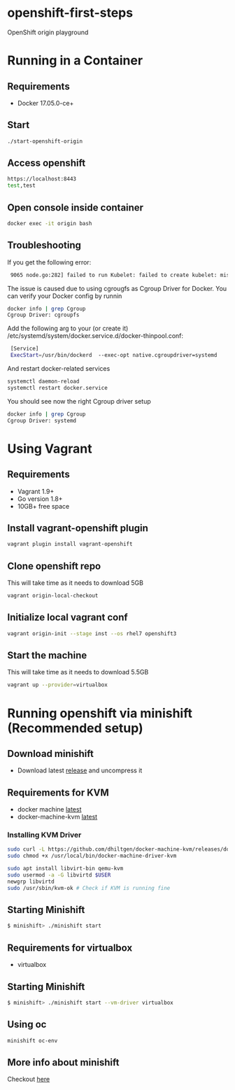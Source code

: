# openshift-first-steps
OpenShift origin playground

# Running in a Container

## Requirements
- Docker 17.05.0-ce+

## Start
```sh
./start-openshift-origin
```

## Access openshift
```sh
https://localhost:8443
test,test
```
## Open console inside container
```sh
docker exec -it origin bash
```
## Troubleshooting

If you get the following error: 

```sh
 9065 node.go:282] failed to run Kubelet: failed to create kubelet: misconfiguration: kubelet cgroup driver: "systemd" is different from docker cgroup driver: "cgroupfs"
```
The issue is caused due to using cgrougfs as Cgroup Driver for Docker. You can verify your Docker config by runnin
```sh
docker info | grep Cgroup
Cgroup Driver: cgroupfs
```
Add the following arg to your (or create it) /etc/systemd/system/docker.service.d/docker-thinpool.conf:
```sh
 [Service]
 ExecStart=/usr/bin/dockerd  --exec-opt native.cgroupdriver=systemd
```

And restart docker-related services
```sh
systemctl daemon-reload
systemctl restart docker.service
```
You should see now the right Cgroup driver setup
```sh
docker info | grep Cgroup
Cgroup Driver: systemd
```

# Using Vagrant

## Requirements
- Vagrant 1.9+
- Go version 1.8+
- 10GB+ free space

## Install vagrant-openshift plugin

```sh
vagrant plugin install vagrant-openshift
```
## Clone openshift repo

This will take time as it needs to download 5GB
```sh
vagrant origin-local-checkout
```

## Initialize local vagrant conf
```sh
vagrant origin-init --stage inst --os rhel7 openshift3
```
## Start the machine
This will take time as it needs to download 5.5GB
```sh
vagrant up --provider=virtualbox
```
# Running openshift via minishift (Recommended setup)

## Download minishift

- Download latest [release](https://github.com/minishift/minishift/releases) and uncompress it

## Requirements for KVM
- docker machine [latest](https://github.com/docker/machine/releases)
- docker-machine-kvm [latest](https://github.com/dhiltgen/docker-machine-kvm/releases/)

### Installing KVM Driver
```sh
sudo curl -L https://github.com/dhiltgen/docker-machine-kvm/releases/download/v0.10.0/docker-machine-driver-kvm-ubuntu16.04 -o /usr/local/bin/docker-machine-driver-kvm
sudo chmod +x /usr/local/bin/docker-machine-driver-kvm
```
```sh
sudo apt install libvirt-bin qemu-kvm
sudo usermod -a -G libvirtd $USER
newgrp libvirtd
sudo /usr/sbin/kvm-ok # Check if KVM is running fine
``` 

## Starting Minishift
```sh
$ minishift> ./minishift start
```

## Requirements for virtualbox
- virtualbox

## Starting Minishift
```sh
$ minishift> ./minishift start --vm-driver virtualbox
```

## Using oc
```sh
minishift oc-env 
```

## More info about minishift
Checkout [here](https://docs.openshift.org/latest/minishift/using/managing-minishift.html)